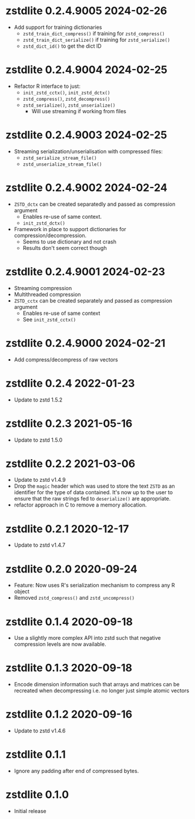 
# zstdlite 0.2.4.9005 2024-02-26

* Add support for training dictionaries
    * `zstd_train_dict_compress()` if training for `zstd_compress()`
    * `zstd_train_dict_serialize()` if training for `zstd_serialize()`
    * `zstd_dict_id()` to get the dict ID

# zstdlite 0.2.4.9004 2024-02-25

* Refactor R interface to just:
    * `init_zstd_cctx()`, `init_zstd_dctx()`
    * `zstd_compress()`, `zstd_decompress()`
    * `zstd_serialize()`, `zstd_unserialize()`
        * Will use streaming if working from files


# zstdlite 0.2.4.9003 2024-02-25

* Streaming serialization/unserialisation with compressed files:
    * `zstd_serialize_stream_file()`
    * `zstd_unserialize_stream_file()`

# zstdlite 0.2.4.9002 2024-02-24

* `ZSTD_dctx` can be created separatedly and passed as compression argument
    * Enables re-use of same context.
    * `init_zstd_dctx()`
* Framework in place to support dictionaries for compression/decompression.
    * Seems to use dictionary and not crash
    * Results don't seem correct though

# zstdlite 0.2.4.9001 2024-02-23

* Streaming compression
* Multithreaded compression
* `ZSTD_cctx` can be created separately and passed as compression argument
    * Enables re-use of same context 
    * See `init_zstd_cctx()`


# zstdlite 0.2.4.9000 2024-02-21

* Add compress/decompress of raw vectors

# zstdlite 0.2.4 2022-01-23

* Update to zstd 1.5.2

# zstdlite 0.2.3 2021-05-16

* Update to zstd 1.5.0

# zstdlite 0.2.2 2021-03-06

* Update to zstd v1.4.9
* Drop the `magic` header which was used to store the text `ZSTD` as an 
  identifier for the type of data contained.  It's now
  up to the user to ensure that the raw strings fed to `deserialize()` are
  appropriate.
* refactor approach in C to remove a memory allocation.

# zstdlite 0.2.1 2020-12-17

* Update to zstd v1.4.7

# zstdlite 0.2.0 2020-09-24

* Feature: Now uses R's serialization mechanism to compress any R object
* Removed `zstd_compress()` and `zstd_uncompress()`

# zstdlite 0.1.4 2020-09-18

* Use a slightly more complex API into zstd such that negative compression levels
  are now available.
  
# zstdlite 0.1.3 2020-09-18

* Encode dimension information such that arrays and matrices can be recreated
  when decompressing i.e. no longer just simple atomic vectors 

# zstdlite 0.1.2 2020-09-16

* Update to zstd v1.4.6

# zstdlite 0.1.1

* Ignore any padding after end of compressed bytes.

# zstdlite 0.1.0

* Initial release

